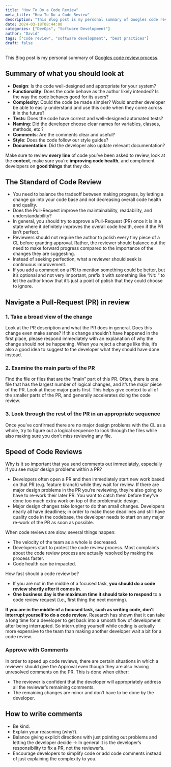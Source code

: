 ```yaml
---
title: "How To Do a Code Review"
meta_title: "How To Do a Code Review"
description: "This Blog post is my personal summary of Googles code review process and provides a guide on how to do a code review effectively."
date: 2024-03-18T08:44:00
categories: ["DevOps", "Software Development"]
author: "David"
tags: ["code review", "software development", "best practices"]
draft: false
---
```


This Blog post is my personal summary of [Googles code review process](https://google.github.io/eng-practices/review/).

## Summary of what you should look at

- **Design**: Is the code well-designed and appropriate for your system?
- **Functionality**: Does the code behave as the author likely intended? Is the way the code behaves good for its users?
- **Complexity**: Could the code be made simpler? Would another developer be able to easily understand and use this code when they come across it in the future?
- **Tests**: Does the code have correct and well-designed automated tests?
- **Naming**: Did the developer choose clear names for variables, classes, methods, etc.?
- **Comments**: Are the comments clear and useful?
- **Style**: Does the code follow our style guides?
- **Documentation**: Did the developer also update relevant documentation?

Make sure to review **every line** of code you’ve been asked to review, look at the **context**, make sure you’re **improving code health**, and compliment developers on **good things** that they do.

## The Standard of Code Review

- You need to balance the tradeoff between making progress, by letting a change go into your code base and not decreasing overall code health and quality.
- Does the Pull-Request improve the maintainability, readability, and understandability?
- In general, you should try to approve a Pull-Request (PR) once it is in a state where it definitely improves the overall code health, even if the PR isn’t perfect.
- Reviewers should not require the author to polish every tiny piece of a CL before granting approval. Rather, the reviewer should balance out the need to make forward progress compared to the importance of the changes they are suggesting.
- Instead of seeking perfection, what a reviewer should seek is continuous improvement.
- If you add a comment on a PR to mention something could be better, but it’s optional and not very important, prefix it with something like “Nit: “ to let the author know that it’s just a point of polish that they could choose to ignore.

## Navigate a Pull-Request (PR) in review

### 1. Take a broad view of the change

Look at the PR description and what the PR does in general. Does this change even make sense? If this change shouldn’t have happened in the first place, please respond immediately with an explanation of why the change should not be happening. When you reject a change like this, it’s also a good idea to suggest to the developer what they should have done instead.

### 2. Examine the main parts of the PR

Find the file or files that are the “main” part of this PR. Often, there is one file that has the largest number of logical changes, and it’s the major piece of the PR. Look at these major parts first. This helps give context to all of the smaller parts of the PR, and generally accelerates doing the code review.

### 3. Look through the rest of the PR in an appropriate sequence

Once you’ve confirmed there are no major design problems with the CL as a whole, try to figure out a logical sequence to look through the files while also making sure you don’t miss reviewing any file.

## Speed of Code Reviews

Why is it so important that you send comments out immediately, especially if you see major design problems within a PR?

- Developers often open a PR and then immediately start new work based on that PR (e.g. feature branch) while they wait for review. If there are major design problems in the PR you’re reviewing, they’re also going to have to re-work their later PR. You want to catch them before they’ve done too much extra work on top of the problematic design.
- Major design changes take longer to do than small changes. Developers nearly all have deadlines; in order to make those deadlines and still have quality code in the codebase, the developer needs to start on any major re-work of the PR as soon as possible.

When code reviews are slow, several things happen:

- The velocity of the team as a whole is decreased.
- Developers start to protest the code review process. Most complaints about the code review process are actually resolved by making the process faster.
- Code health can be impacted.

How fast should a code review be?

- If you are not in the middle of a focused task, **you should do a code review shortly after it comes in**.
- **One business day is the maximum time it should take to respond** to a code review request (i.e., first thing the next morning).

**If you are in the middle of a focused task, such as writing code, don’t interrupt yourself to do a code review**. Research has shown that it can take a long time for a developer to get back into a smooth flow of development after being interrupted. So interrupting yourself while coding is actually more expensive to the team than making another developer wait a bit for a code review.

### Approve with Comments

In order to speed up code reviews, there are certain situations in which a reviewer should give the Approval even though they are also leaving unresolved comments on the PR. This is done when either:

- The reviewer is confident that the developer will appropriately address all the reviewer’s remaining comments.
- The remaining changes are minor and don’t have to be done by the developer.

## How to write comments

- Be kind.
- Explain your reasoning (why?).
- Balance giving explicit directions with just pointing out problems and letting the developer decide -> In general it is the developer’s responsibility to fix a PR, not the reviewer’s.
- Encourage developers to simplify code or add code comments instead of just explaining the complexity to you.
